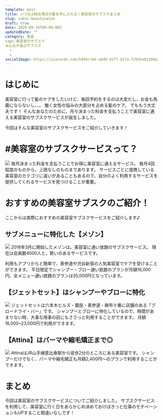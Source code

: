 ```yaml
---
template: post
title: いつも100点満点の髪を手に入れる！美容室のサブスクまとめ
slug: subsc-beautysalon
draft: true
date: 2020-09-16T09:00:00Z
updatedDate: ""
category: 美容
tags:美容室のサブスク
みんなが選ぶサブスク
  - 
  - 
socialImage: https://ucarecdn.com/b496c7e6-a8d9-41f7-817a-f292ba82386b/CanvaWomanWithBrownHair.jpg
---
```


# はじめに
美容室に行って髪のケアをしたいけど、毎回予約をするのは大変だし、お金も馬鹿にならないし、、。
働く女性の悩みの大部分を占める髪のケア。
でももう大丈夫です！
そんなあなたのために、月々決まった料金を支払うことで美容室に通える美容室のサブスクサービスが誕生しました。

今回はそんな美容室のサブスクサービスをご紹介していきます！

# #美容室のサブスクサービスって？
![](https://ucarecdn.com/9a49f0e4-75fe-4a50-96c8-56aab3273f59/CanvaNotepadwithcookiesandflowers.jpg)
毎月決まった料金を支払うことでお得に美容室に通えるサービス。
毎月4回程度のものから、上限なしのものまであります。
サービスごとに提携している美容室のカテゴリに違いがあることもあるので、自分のよく利用するサービスを提供してくれるサービスを見つけることが重要。

# おすすめの美容室サブスクのご紹介！
ここからは実際におすすめの美容室サブスクサービスをご紹介します♪

## サブメニューに特化した【メゾン】
![](https://ucarecdn.com/8ced2f03-6cd2-41ec-80de-91a19c378035/S__4202518.jpg)
2018年3月に開始したメゾンは。美容室に通い放題のサブスクサービス。
現在は会員数4000人と、勢いのあるサービスです。

利用もアプリからと簡単で、表参道や渋谷新宿の人気美容室でケアを受けることができます。
平日限定でシャンプー・ブロー通い放題のプランが月額16,000円、全メニュー通い放題のプランは35,000円となっています。

## 【ジェットセット】はシャンプーやブローに特化
![](https://ucarecdn.com/4e63de5b-4d95-4f90-b841-7b81f3d900f4/S__4202517.jpg)
ジェットセットは六本木ヒルズ・銀座・表参道・麻布十番に店舗のある「ブロードライ・バー」です。
シャンプーとブローに特化しているので、時間があまりない時、大事な用事の前にもささっと利用することができます。
月額16,000~23,000円で利用ができます。

## 【Attina】はパーマや縮毛矯正まで◎
![](https://ucarecdn.com/9c620c54-3915-4c22-8b82-5f5ceb78c6cc/S__4202516.jpg)
AttinaはJR山手線恵比寿駅から徒歩2分のところにある美容室です。
シャンプーだけでなく、パーマや縮毛矯正も月額2,400円～のプランで利用することができます。


# まとめ
今回は美容室のサブスクサービスについてご紹介しました。
サブスクサービスを利用して、美容室に行く日をあらかじめ決めておけばきっと仕事のモチベーションもUPすること間違いなしです！